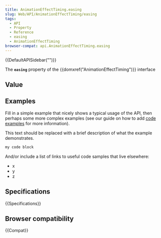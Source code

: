 ```yaml
---
title: AnimationEffectTiming.easing
slug: Web/API/AnimationEffectTiming/easing
tags:
  - API
  - Property
  - Reference
  - easing
  - AnimationEffectTiming
browser-compat: api.AnimationEffectTiming.easing
---
```

{{DefaultAPISidebar("")}}

The **`easing`** property of the {{domxref("AnimationEffectTiming")}} interface 

## Value



## Examples

Fill in a simple example that nicely shows a typical usage of the API, then perhaps some more complex examples (see our guide on how to add [code examples](/en-US/docs/MDN/Contribute/Structures/Code_examples) for more information).

This text should be replaced with a brief description of what the example demonstrates.

```js
my code block
```

And/or include a list of links to useful code samples that live elsewhere:

*   x
*   y
*   z

## Specifications

{{Specifications}}

## Browser compatibility

{{Compat}}


